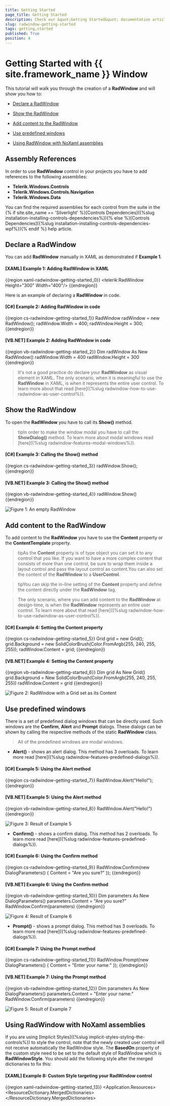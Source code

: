 ```yaml
---
title: Getting Started
page_title: Getting Started
description: Check our &quot;Getting Started&quot; documentation article for the RadWindow {{ site.framework_name }} control.
slug: radwindow-getting-started
tags: getting,started
published: True
position: 4
---
```


# Getting Started with {{ site.framework_name }} Window

This tutorial will walk you through the creation of a __RadWindow__ and will show you how to:

* [Declare a RadWindow](#declare-a-radwindow)

* [Show the RadWindow](#show-the-radwindow)

* [Add content to the RadWindow](#add-content-to-the-radwindow)

* [Use predefined windows](#use-predefined-windows)

* [Using RadWindow with NoXaml assemblies](#using-radwindow-with-noxaml-assemblies)

## Assembly References

In order to use __RadWindow__ control in your projects you have to add references to the following assemblies:
* __Telerik.Windows.Controls__
* __Telerik.Windows.Controls.Navigation__
* __Telerik.Windows.Data__

You can find the required assemblies for each control from the suite in the {% if site.site_name == 'Silverlight' %}[Controls Dependencies]({%slug installation-installing-controls-dependencies%}){% else %}[Controls Dependencies]({%slug installation-installing-controls-dependencies-wpf%}){% endif %} help article.

## Declare a RadWindow

You can add __RadWindow__ manually in XAML as demonstrated if __Example 1__.

#### __[XAML] Example 1: Adding RadWindow in XAML__

{{region xaml-radwindow-getting-started_0}}
	<telerik:RadWindow Height="300" Width="400"/>
{{endregion}}

Here is an example of declaring a __RadWindow__ in code.

#### __[C#] Example 2: Adding RadWindow in code__

{{region cs-radwindow-getting-started_1}}
	RadWindow radWindow = new RadWindow();
	radWindow.Width = 400;
	radWindow.Height = 300;
{{endregion}}

#### __[VB.NET] Example 2: Adding RadWindow in code__

{{region vb-radwindow-getting-started_2}}
	Dim radWindow As New RadWindow()
	radWindow.Width = 400
	radWindow.Height = 300
{{endregion}}

>It's not a good practice do declare your __RadWindow__ as visual element in XAML. The only scenario, when it is meaningful to use the __RadWindow__ in XAML, is when it represents the entire user control. To learn more about that read [here]({%slug radwindow-how-to-use-radwindow-as-user-control%}).

## Show the RadWindow

To open the __RadWindow__ you have to call its __Show()__ method.

>tipIn order to make the window modal you have to call the __ShowDialog()__ method. To learn more about modal windows read [here]({%slug radwindow-features-modal-windows%}).

#### __[C#] Example 3: Calling the Show() method__

{{region cs-radwindow-getting-started_3}}
	radWindow.Show();
{{endregion}}

#### __[VB.NET] Example 3: Calling the Show() method__

{{region vb-radwindow-getting-started_4}}
	radWindow.Show()
{{endregion}}

![Figure 1: An empty RadWindow](images/RadWindow_GettingStarted_01.png)

## Add content to the RadWindow

To add content to the __RadWindow__ you have to use the __Content__ property or the __ContentTemplate__ property.

>tipAs the __Content__ property is of type object you can set it to any control that you like. If you want to have a more complex content that consists of more than one control, be sure to wrap them inside a layout control and pass the layout control as content.You can also set the content of the __RadWindow__ to a __UserControl__.

>tipYou can skip the in-line setting of the __Content__ property and define the content directly under the __RadWindow__ tag.

>The only scenario, where you can add content to the __RadWindow__ at design-time, is when the __RadWindow__ represents an entire user control. To learn more about that read [here]({%slug radwindow-how-to-use-radwindow-as-user-control%}).

#### __[C#] Example 4: Setting the Content property__

{{region cs-radwindow-getting-started_5}}
	Grid grid = new Grid();
	grid.Background = new SolidColorBrush(Color.FromArgb(255, 240, 255, 255));
	radWindow.Content = grid;
{{endregion}}

#### __[VB.NET] Example 4: Setting the Content property__

{{region vb-radwindow-getting-started_6}}
	Dim grid As New Grid()
	grid.Background = New SolidColorBrush(Color.FromArgb(255, 240, 255, 255))
	radWindow.Content = grid
{{endregion}}

![Figure 2: RadWindow with a Grid set as its Content](images/RadWindow_GettingStarted_02.png)

## Use predefined windows

There is a set of predefined dialog windows that can be directly used. Such windows are the __Confirm__, __Alert__ and __Prompt__ dialogs. These dialogs can be shown by calling the respective methods of the static __RadWindow__ class.

>All of the predefined windows are modal windows.

* __Alert()__ - shows an alert dialog. This method has 3 overloads. To learn more read [here]({%slug radwindow-features-predefined-dialogs%}).

#### __[C#] Example 5: Using the Alert method__

{{region cs-radwindow-getting-started_7}}
	RadWindow.Alert("Hello!");
{{endregion}}

#### __[VB.NET] Example 5: Using the Alert method__

{{region vb-radwindow-getting-started_8}}
	RadWindow.Alert("Hello!")
{{endregion}}

![Figure 3: Result of Example 5](images/RadWindow_GettingStarted_03.png)

* __Confirm()__ - shows a confirm dialog. This method has 2 overloads. To learn more read [here]({%slug radwindow-features-predefined-dialogs%}).

#### __[C#] Example 6: Using the Confirm method__

{{region cs-radwindow-getting-started_9}}
	RadWindow.Confirm(new DialogParameters()
	{
	    Content = "Are you sure?"
	});
{{endregion}}

#### __[VB.NET] Example 6: Using the Confirm method__

{{region vb-radwindow-getting-started_10}}
	Dim parameters As New DialogParameters()
	parameters.Content = "Are you sure?"
	RadWindow.Confirm(parameters)
{{endregion}}

![Figure 4: Result of Example 6](images/RadWindow_GettingStarted_04.png)

* __Prompt()__ - shows a prompt dialog. This method has 3 overloads. To learn more read [here]({%slug radwindow-features-predefined-dialogs%}).

#### __[C#] Example 7: Using the Prompt method__

{{region cs-radwindow-getting-started_11}}
	RadWindow.Prompt(new DialogParameters()
	{
	    Content = "Enter your name:"
	});
{{endregion}}

#### __[VB.NET] Example 7: Using the Prompt method__

{{region vb-radwindow-getting-started_12}}
	Dim parameters As New DialogParameters()
	parameters.Content = "Enter your name:"
	RadWindow.Confirm(parameters)
{{endregion}}

![Figure 5: Result of Example 7](images/RadWindow_GettingStarted_05.png)

## Using RadWindow with NoXaml assemblies

If you are using [Implicit Styles]({%slug implicit-styles-styling-the-controls%}) to style the control, note that the newly created user control will not receive automatically the RadWindow style. The __BasedOn__ property of the custom style need to be set to the default style of RadWindow which is __RadWindowStyle__. You should add the following style after the merged dictionaries to fix this:

#### __[XAML] Example 8: Custom Style targeting your RadWindow control__  
{{region xaml-radwindow-getting-started_13}}
	<Application.Resources>
	    <ResourceDictionary>
	        <ResourceDictionary.MergedDictionaries>
	            <ResourceDictionary Source="Themes/System.Windows.xaml" />
	            <ResourceDictionary Source="Themes/Telerik.Windows.Controls.xaml" />
	            <ResourceDictionary Source="Themes/Telerik.Windows.Controls.Navigation.xaml" />
	        </ResourceDictionary.MergedDictionaries>
	        <Style TargetType="local:RadWindowControl" BasedOn="{StaticResource RadWindowStyle}" />
	    </ResourceDictionary>
	</Application.Resources>
{{endregion}}

## See Also  
 * [Visual Structure]({%slug radwindow-visual-structure%})
 * [Predefined Dialogs]({%slug radwindow-features-predefined-dialogs%})
 * [RadWindowManager]({%slug radwindow-features-radiwindowmanager%})
 * [Events]({%slug radwindow-events-overview%})
